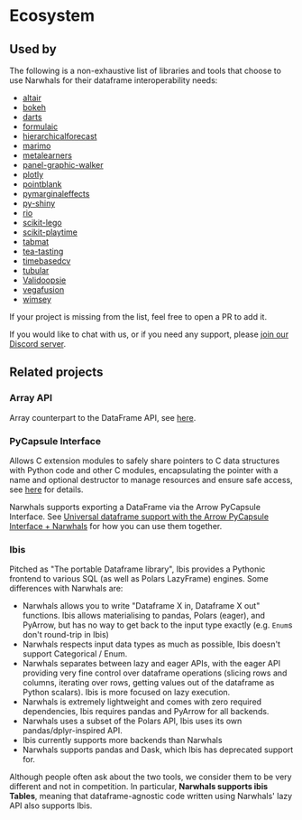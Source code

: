 # Ecosystem

## Used by

The following is a non-exhaustive list of libraries and tools that choose to use Narwhals
for their dataframe interoperability needs:

* [altair](https://github.com/vega/altair/)
* [bokeh](https://github.com/bokeh/bokeh)
* [darts](https://github.com/unit8co/darts)
* [formulaic](https://github.com/matthewwardrop/formulaic)
* [hierarchicalforecast](https://github.com/Nixtla/hierarchicalforecast)
* [marimo](https://github.com/marimo-team/marimo)
* [metalearners](https://github.com/Quantco/metalearners)
* [panel-graphic-walker](https://github.com/panel-extensions/panel-graphic-walker)
* [plotly](https://github.com/plotly/plotly.py)
* [pointblank](https://github.com/posit-dev/pointblank)
* [pymarginaleffects](https://github.com/vincentarelbundock/pymarginaleffects)
* [py-shiny](https://github.com/posit-dev/py-shiny)
* [rio](https://github.com/rio-labs/rio)
* [scikit-lego](https://github.com/koaning/scikit-lego)
* [scikit-playtime](https://github.com/koaning/scikit-playtime)
* [tabmat](https://github.com/Quantco/tabmat)
* [tea-tasting](https://github.com/e10v/tea-tasting)
* [timebasedcv](https://github.com/FBruzzesi/timebasedcv)
* [tubular](https://github.com/lvgig/tubular)
* [Validoopsie](https://github.com/akmalsoliev/Validoopsie)
* [vegafusion](https://github.com/vega/vegafusion)
* [wimsey](https://github.com/benrutter/wimsey)

If your project is missing from the list, feel free to open a PR to add it.

If you would like to chat with us, or if you need any support, please [join our Discord server](https://discord.gg/V3PqtB4VA4).

## Related projects

### Array API

Array counterpart to the DataFrame API, see [here](https://data-apis.org/array-api/2022.12/index.html).

### PyCapsule Interface

Allows C extension modules to safely share pointers to C data structures with Python code
and other C modules, encapsulating the pointer with a name and optional destructor to
manage resources and ensure safe access,
see [here](https://arrow.apache.org/docs/format/CDataInterface/PyCapsuleInterface.html) for details.

Narwhals supports exporting a DataFrame via the Arrow PyCapsule Interface. See
[Universal dataframe support with the Arrow PyCapsule Interface + Narwhals](https://labs.quansight.org/blog/narwhals-pycapsule)
for how you can use them together.

### Ibis

Pitched as "The portable Dataframe library", Ibis provides a Pythonic frontend
to various SQL (as well as Polars LazyFrame) engines. Some differences with Narwhals are:

* Narwhals allows you to write "Dataframe X in, Dataframe X out" functions.
  Ibis allows materialising to pandas, Polars (eager), and PyArrow, but has
  no way to get back to the input type exactly (e.g. `Enum`s don't round-trip in Ibis)
* Narwhals respects input data types as much as possible, Ibis doesn't
  support Categorical / Enum.
* Narwhals separates between lazy and eager APIs, with the eager API
  providing very fine control over dataframe operations (slicing rows and
  columns, iterating over rows, getting values out of the dataframe as
  Python scalars). Ibis is more focused on lazy execution.
* Narwhals is extremely lightweight and comes with zero required dependencies,
  Ibis requires pandas and PyArrow for all backends.
* Narwhals uses a subset of the Polars API, Ibis uses its own
  pandas/dplyr-inspired API.
* Ibis currently supports more backends than Narwhals
* Narwhals supports pandas and Dask, which Ibis has deprecated support for.

Although people often ask about the two tools, we consider them to be
very different and not in competition. In particular,
**Narwhals supports ibis Tables**, meaning that dataframe-agnostic code
written using Narwhals' lazy API also supports Ibis.
